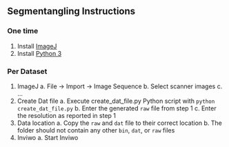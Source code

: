 ## Segmentangling Instructions

### One time
1. Install [ImageJ](https://imagej.nih.gov/ij/download.html)
2. Install [Python 3](https://www.python.org/downloads/)


### Per Dataset
1. ImageJ
    a. File -> Import -> Image Sequence
    b. Select scanner images
    c. ...
2. Create Dat file
    a. Execute create_dat_file.py Python script with `python create_dat_file.py`
    b. Enter the generated `raw` file from step 1
    c. Enter the resolution as reported in step 1
3. Data location
    a. Copy the `raw` and `dat` file to their correct location
    b. The folder should not contain any other `bin`, `dat`, or `raw` files
4. Inviwo
    a. Start Inviwo